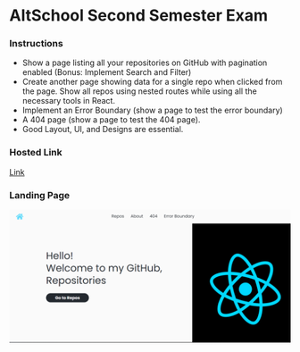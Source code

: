 
# AltSchool Second Semester Exam

### Instructions
- Show a page listing all your repositories on GitHub with pagination enabled (Bonus: Implement Search and Filter)
- Create another page showing data for a single repo when clicked from the page. Show all repos using nested routes while using all the necessary tools in React.
- Implement an Error Boundary (show a page to test the error boundary)
- A 404 page  (show a page to test the 404 page).
- Good Layout, UI, and Designs are essential. 

### Hosted Link
[Link](https://git-repo-six.vercel.app/)


### Landing Page

![Sceenshot](./src/assets/Screenshot%20(14).png)
